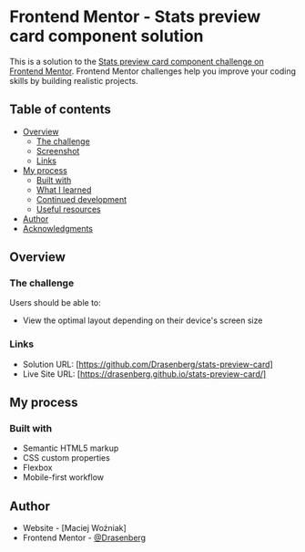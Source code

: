 # Frontend Mentor - Stats preview card component solution

This is a solution to the [Stats preview card component challenge on Frontend Mentor](https://www.frontendmentor.io/challenges/stats-preview-card-component-8JqbgoU62). Frontend Mentor challenges help you improve your coding skills by building realistic projects. 

## Table of contents

- [Overview](#overview)
  - [The challenge](#the-challenge)
  - [Screenshot](#screenshot)
  - [Links](#links)
- [My process](#my-process)
  - [Built with](#built-with)
  - [What I learned](#what-i-learned)
  - [Continued development](#continued-development)
  - [Useful resources](#useful-resources)
- [Author](#author)
- [Acknowledgments](#acknowledgments)

## Overview

### The challenge

Users should be able to:

- View the optimal layout depending on their device's screen size

### Links

- Solution URL: [https://github.com/Drasenberg/stats-preview-card]
- Live Site URL: [https://drasenberg.github.io/stats-preview-card/]

## My process

### Built with

- Semantic HTML5 markup
- CSS custom properties
- Flexbox
- Mobile-first workflow

## Author

- Website - [Maciej Woźniak]
- Frontend Mentor - [@Drasenberg](https://www.frontendmentor.io/profile/Drasenberg)
